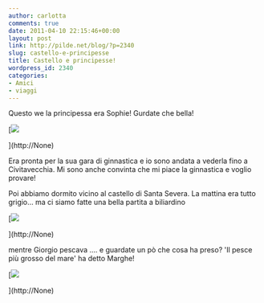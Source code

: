 ```yaml
---
author: carlotta
comments: true
date: 2011-04-10 22:15:46+00:00
layout: post
link: http://pilde.net/blog/?p=2340
slug: castello-e-principesse
title: Castello e principesse!
wordpress_id: 2340
categories:
- Amici
- viaggi
---
```


Questo we la principessa era Sophie! Gurdate che bella!

[![]({{baseurl}}/uploads/2011/04/sophie.jpg)


](http://None)




Era pronta per la sua gara di ginnastica e io sono andata a vederla fino a Civitavecchia. Mi sono anche convinta che mi piace la ginnastica e voglio provare!

Poi abbiamo dormito vicino al castello di Santa Severa. La mattina era tutto grigio... ma ci siamo fatte una bella partita a biliardino

[![]({{baseurl}}/uploads/2011/04/biliardibo.jpg)


](http://None)




mentre Giorgio pescava .... e guardate un pò che cosa ha preso? 'Il pesce più grosso del mare' ha detto Marghe!

[![]({{baseurl}}/uploads/2011/04/gronco.jpg)


](http://None)



